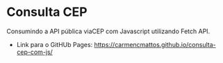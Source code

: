 # Consulta CEP   

Consumindo a API pública viaCEP com Javascript utilizando Fetch API.

- Link para o GitHUb Pages: https://carmencmattos.github.io/consulta-cep-com-js/
